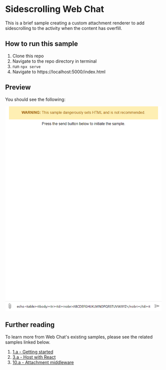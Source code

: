 # Sidescrolling Web Chat

This is a brief sample creating a custom attachment renderer to add sidescrolling to the activity when the content has overfill.

## How to run this sample

1. Clone this repo
1. Navigate to the repo directory in terminal
1. run `npx serve`
1. Navigate to https://localhost:5000/index.html

## Preview

You should see the following:

<img src="./sidescrolling-webchat.png" alt="sidescrolling webchat"/>

## Further reading

To learn more from Web Chat's existing samples, please see the related samples linked below.

1. [1.a - Getting started](https://github.com/microsoft/BotFramework-WebChat/tree/master/samples/01.a.getting-started-full-bundle)
1. [3.a - Host with React](https://github.com/microsoft/BotFramework-WebChat/tree/master/samples/03.a.host-with-react)
1. [10.a - Attachment middleware](https://github.com/microsoft/BotFramework-WebChat/tree/master/samples/10.a.customization-card-components)
